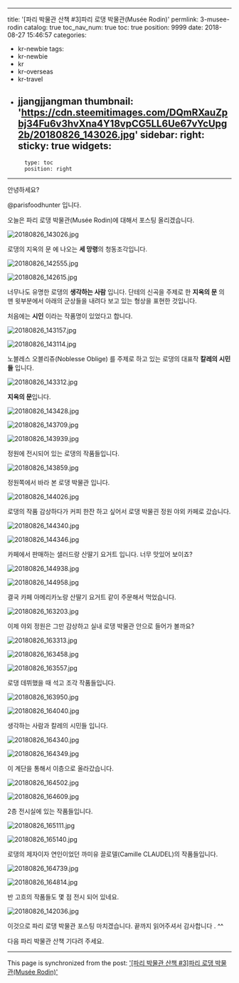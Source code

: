 
---
title: '[파리 박물관 산책 #3]파리 로댕 박물관(Musée Rodin)'
permlink: 3-musee-rodin
catalog: true
toc_nav_num: true
toc: true
position: 9999
date: 2018-08-27 15:46:57
categories:
- kr-newbie
tags:
- kr-newbie
- kr
- kr-overseas
- kr-travel
- jjangjjangman
thumbnail: 'https://cdn.steemitimages.com/DQmRXauZpbj34Fu6v3hvXna4Y18vpCG5LL6Ue67vYcUpg2b/20180826_143026.jpg'
sidebar:
    right:
        sticky: true
widgets:
    -
        type: toc
        position: right
---


안녕하세요?

@parisfoodhunter 입니다. 

오늘은 파리 로댕 박물관(Musée Rodin)에 대해서 포스팅 올리겠습니다. 

![20180826_143026.jpg](https://cdn.steemitimages.com/DQmRXauZpbj34Fu6v3hvXna4Y18vpCG5LL6Ue67vYcUpg2b/20180826_143026.jpg)

로댕의 지옥의 문 에 나오는 **세 망령**의 청동조각입니다.

![20180826_142555.jpg](https://cdn.steemitimages.com/DQmdctkUREaTKJfpdfqKMrFxDfmTbFXbkJrwFBUSFNKkLgy/20180826_142555.jpg)

![20180826_142615.jpg](https://cdn.steemitimages.com/DQmb6kTQbTGrrPmxMGyCavWhXb2xXB1enxjhMPbip6izkKc/20180826_142615.jpg)

너무나도 유명한 로댕의 **생각하는 사람**  입니다.
단테의 신곡을 주제로 한  **지옥의 문** 의 맨 윗부분에서 아래의 군상들을 내려다 보고 있는 형상을 표현한 것입니다.

처음에는 **시인** 이라는 작품명이 있었다고 합니다. 

![20180826_143157.jpg](https://cdn.steemitimages.com/DQmbV9Jgea8QJqxwutZyzZrUEhJD57ciiHare8gFg6XMwSx/20180826_143157.jpg)

![20180826_143114.jpg](https://cdn.steemitimages.com/DQmPkWw6A7fVnjWGsrW3Z4V5cpopmLbWZBxRszfDQLeAN1D/20180826_143114.jpg)

노블레스 오블리쥬(Noblesse Oblige) 를 주제로 하고 있는 로댕의 대표작 **칼레의 시민들** 입니다.

![20180826_143312.jpg](https://cdn.steemitimages.com/DQmWh8KyCr2fm3WXXmjAzSNNAQKhr8BNDxkTKXgPZyvAopt/20180826_143312.jpg)

**지옥의 문**입니다.

![20180826_143428.jpg](https://cdn.steemitimages.com/DQmVDXsvikjxeWjeLTAzxFyqha75bTxFS6muyG2KmKt6KoS/20180826_143428.jpg)

![20180826_143709.jpg](https://cdn.steemitimages.com/DQmY2sXqy5jrnJiujWDeBNkt5sWhJaUpnwASrJs9DH9HrXW/20180826_143709.jpg)

![20180826_143939.jpg](https://cdn.steemitimages.com/DQmf9bd3qTJQQwhdaT59qcgRtNvfWqx8DbXRyiqPCVEXPHY/20180826_143939.jpg)

정원에 전시되어 있는 로댕의  작품들입니다.

![20180826_143859.jpg](https://cdn.steemitimages.com/DQmciWHawXqHM7jjB1boL5ry9g8qGZnFx9feKChkBAKuPaC/20180826_143859.jpg)

정원쪽에서 바라 본 로댕 박물관 입니다.

![20180826_144026.jpg](https://cdn.steemitimages.com/DQmZwsxFbFh4roncWrhEpKtar9QbDkwoR5bzgqRoXC6SZh3/20180826_144026.jpg)

로댕의 작품 감상하다가 커피 한잔 하고 싶어서 로댕 박물괸 정원 야외 카페로 갔습니다.

![20180826_144340.jpg](https://cdn.steemitimages.com/DQmSskfa6w7Wkg2ht3pPwjQS9Jq5wGqxpd2Ws3WD91U4Ujg/20180826_144340.jpg)

![20180826_144346.jpg](https://cdn.steemitimages.com/DQmbm7tcoh4SdTeRqKYHsi9eVrawWnrGfdud3auPSKwD2Ld/20180826_144346.jpg)

카페에서 판매하는 샐러드랑 산딸기 요거트 입니다.
너무 맛있어 보이죠?

![20180826_144938.jpg](https://cdn.steemitimages.com/DQmQmfUjJg3waSVKesoozxKXxRDmS9CwmhSxHYnepAR7X2w/20180826_144938.jpg)

![20180826_144958.jpg](https://cdn.steemitimages.com/DQmQAkKeVk9ij6N57gRPs8DioVHYobTCkfhEnT63oChH9Tc/20180826_144958.jpg)

결국 카페 아메리카노랑  산딸기 요거트 같이 주문해서 먹었습니다.

![20180826_163203.jpg](https://cdn.steemitimages.com/DQmYs3QHcaKhkvnfw2M8mqSsxdqpQ21uCoGPu5s2QY7sg4H/20180826_163203.jpg)

이제 야외 정원은 그만 감상하고 실내 로댕 박물관 안으로 들어가 볼까요?

![20180826_163313.jpg](https://cdn.steemitimages.com/DQmaeuwpibR65p1Nq1Z9Fq5vYsQ7mjPdjaWg5mkLrTk2oC6/20180826_163313.jpg)

![20180826_163458.jpg](https://cdn.steemitimages.com/DQmSDiuZs2PpRHMLov5KeuhtZriGKMTFAD33ontDGuZFZaM/20180826_163458.jpg)

![20180826_163557.jpg](https://cdn.steemitimages.com/DQmZN49nEuEEFjZ8Ht75E8ZVH9LXFeUmdyp5zCDiKdaBnbi/20180826_163557.jpg)

로댕 데뷔했을 때 석고 조각 작품들입니다.

![20180826_163950.jpg](https://cdn.steemitimages.com/DQmVoe9PQ4LZoGErYxqsCTKLcQGYQZhgDojzj5MamiqPmZA/20180826_163950.jpg)

![20180826_164040.jpg](https://cdn.steemitimages.com/DQmTGt3RN65ENXm2eaTg9x4VuHE5okfjwCkmj7cHkL7pHTN/20180826_164040.jpg)

생각하는 사람과 칼레의 시민들 입니다.

![20180826_164340.jpg](https://cdn.steemitimages.com/DQmf54F2b6Eshz4xqvnmXUTpdf8QDGheLic9kSEEgUsUpiv/20180826_164340.jpg)

![20180826_164349.jpg](https://cdn.steemitimages.com/DQmeECAmxu4aNWJMRWvWQo26iB7q8BijiTFHsN5gzDxWK3z/20180826_164349.jpg)

이 계단을 통해서 이층으로 올라갔습니다. 

![20180826_164502.jpg](https://cdn.steemitimages.com/DQmQMQrr3ZqXReSgDZuwZbZPaRFyzPDsARaH3iLn2neThmU/20180826_164502.jpg)

![20180826_164609.jpg](https://cdn.steemitimages.com/DQmUs4r4fMaGhYMxumUFj8bNTyckmgwybvN7uvkXwLYY8TV/20180826_164609.jpg)

2층 전시실에 있는 작품들입니다.

![20180826_165111.jpg](https://cdn.steemitimages.com/DQmSXX5xn3aWnhSLsnVL1FRzFuwEE5Juo7zY5MPEW2ucwav/20180826_165111.jpg)

![20180826_165140.jpg](https://cdn.steemitimages.com/DQmULLQaAde2TXxAkgSogyZuiFLvokewkKmV3oUmihSjaoa/20180826_165140.jpg)

로댕의 제자이자 연인이었던 까미유 끌로델(Camille CLAUDEL)의 작품들입니다.

![20180826_164739.jpg](https://cdn.steemitimages.com/DQmaKEVGgijnB5PrDUiofUUhMRz8UHNK9xFWBaGCBRaKfrF/20180826_164739.jpg)

![20180826_164814.jpg](https://cdn.steemitimages.com/DQmYLdvUfo4tuGiDsiGa8fCD5RLBjAqv3vtXbA1At9omoPU/20180826_164814.jpg)

반 고흐의 작품들도 몇 점 전시 되어 있네요.

![20180826_142036.jpg](https://cdn.steemitimages.com/DQmQAmctoLm6zWfVNaKPE9CbKEFsRT3JkmJhFp38W36CMT2/20180826_142036.jpg)

이것으로 파리 로댕 박물관 포스팅 마치겠습니다.  끝까지 읽어주셔서 감사합니다 . ^^

다음 파리 박물관 산책 기다려 주세요.

- - -

This page is synchronized from the post: ['[파리 박물관 산책 #3]파리 로댕 박물관(Musée Rodin)'](https://steemit.com/@parisfoodhunter/3-musee-rodin)
